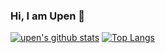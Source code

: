 ### Hi, I am Upen 👋

[![upen's github stats](https://github-readme-stats.vercel.app/api?username=upengareri&show_icons=true&line_height=21&show_icons=true&theme=vue)](https://github.com/anuraghazra/github-readme-stats)
[![Top Langs](https://github-readme-stats.vercel.app/api/top-langs/?username=upengareri&show_icons=true&layout=compact&theme=vue)](https://github.com/anuraghazra/github-readme-stats)
